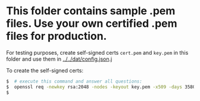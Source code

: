# This folder contains sample .pem files. Use your own certified .pem files for production.

For testing purposes, create self-signed certs `cert.pem` and `key.pem` in this folder and use them in [../../dat/config.json](../../dat/config.json).j

To create the self-signed certs:

```bash
$  # execute this command and answer all questions:
$  openssl req -newkey rsa:2048 -nodes -keyout key.pem -x509 -days 358000 -out cert.pem
$
```
